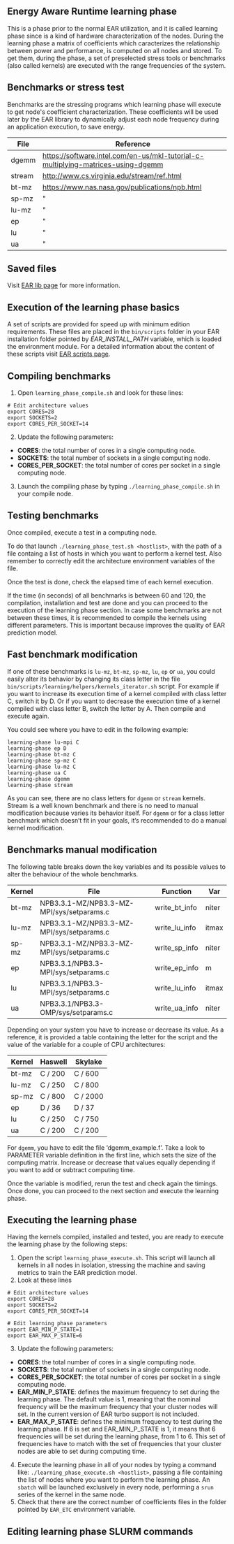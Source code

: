 Energy Aware Runtime learning phase
-----------------------------------
This is a phase prior to the normal EAR utilization, and it is called learning phase since is a kind of hardware characterization of the nodes. During the learning phase a matrix of coefficients which caracterizes the relationship between power and performance, is computed on all nodes and stored. To get them, during the phase, a set of preselected stress tools or benchmarks (also called kernels) are executed with the range frequencies of the system. 

Benchmarks or stress test
-------------------------
Benchmarks are the stressing programs which learning phase will execute to get node's coefficient characterization. These coefficients will be used later by the EAR library to dynamically adjust each node frequency during an application execution, to save energy.

| File   | Reference                                                                        |
| ------ | -------------------------------------------------------------------------------- |
| dgemm  | https://software.intel.com/en-us/mkl-tutorial-c-multiplying-matrices-using-dgemm |
| stream | http://www.cs.virginia.edu/stream/ref.html                                       |
| bt-mz  | https://www.nas.nasa.gov/publications/npb.html                                   |
| sp-mz  | " |
| lu-mz  | " |
| ep     | " |
| lu     | " |
| ua     | " |

Saved files
-----------
Visit [EAR lib page](https://github.com/BarcelonaSupercomputingCenter/EAR/blob/development/src/library/README.md) for more information.

Execution of the learning phase basics
--------------------------------------
A set of scripts are provided for speed up with minimum edition requirements. These files are placed in the `bin/scripts` folder in your EAR installation folder pointed by *EAR_INSTALL_PATH* variable, which is loaded the environment module. For a detailed information about the content of these scripts visit [EAR scripts page](https://github.com/BarcelonaSupercomputingCenter/EAR/blob/development/etc/scripts/README.md).

Compiling benchmarks
--------------------
1) Open `learning_phase_compile.sh` and look for these lines:
```
# Edit architecture values
export CORES=28
export SOCKETS=2
export CORES_PER_SOCKET=14
```
2) Update the following parameters:<br />
- **CORES**: the total number of cores in a single computing node.<br />
- **SOCKETS**: the total number of sockets in a single computing node.<br />
- **CORES_PER_SOCKET**: the total number of cores per socket in a single computing node.<br />
3) Launch the compiling phase by typing `./learning_phase_compile.sh` in your compile node.

Testing benchmarks
------------------
Once compiled, execute a test in a computing node.

To do that launch `./learning_phase_test.sh <hostlist>`, with the path of a file containg a list of hosts in which you want to perform a kernel test. Also remember to correctly edit the architecture environment variables of the file.

Once the test is done, check the elapsed time of each kernel execution.

If the time (in seconds) of all benchmarks is between 60 and 120, the compilation, installation and test are done and you can proceed to the execution of the learning phase section. In case some benchmarks are not between these times, it is recommended to compile the kernels using different parameters. This is important because improves the quality of EAR prediction model.

Fast benchmark modification
---------------------------
If one of these benchmarks is `lu-mz`, `bt-mz`, `sp-mz`, `lu`, `ep` or `ua`, you could easily alter its behavior by changing its class letter in the file `bin/scripts/learning/helpers/kernels_iterator.sh` script. For example if you want to increase its execution time of a kernel compiled with class letter C, switch it by D. Or if you want to decrease the execution time of a kernel compiled with class letter B, switch the letter by A. Then compile and execute again.

You could see where you have to edit in the following example:
```
learning-phase lu-mpi C
learning-phase ep D
learning-phase bt-mz C
learning-phase sp-mz C
learning-phase lu-mz C
learning-phase ua C
learning-phase dgemm
learning-phase stream
```
As you can see, there are no class letters for `dgemm` or `stream` kernels. Stream is a well known benchmark and there is no need to manual modification because varies its behavior itself. For `dgemm` or for a class letter benchmark which doesn’t fit in your goals, it’s recommended to do a manual kernel modification. 

Benchmarks manual modification
------------------------------
The following table breaks down the key variables and its possible values to alter the behaviour of the whole benchmarks.

| Kernel   | File                                      | Function      | Var   |
| -------- | ----------------------------------------- | ------------- | ----- |
| bt-mz    | NPB3.3.1-MZ/NPB3.3-MZ-MPI/sys/setparams.c | write_bt_info | niter |
| lu-mz    | NPB3.3.1-MZ/NPB3.3-MZ-MPI/sys/setparams.c | write_lu_info | itmax |
| sp-mz    | NPB3.3.1-MZ/NPB3.3-MZ-MPI/sys/setparams.c | write_sp_info | niter |
| ep       | NPB3.3.1/NPB3.3-MPI/sys/setparams.c       | write_ep_info | m     |
| lu       | NPB3.3.1/NPB3.3-MPI/sys/setparams.c       | write_lu_info | itmax |
| ua       | NPB3.3.1/NPB3.3-OMP/sys/setparams.c       | write_ua_info | niter |

Depending on your system you have to increase or decrease its value. As a reference, it is provided a table containing the letter for the script and the value of the variable for a couple of CPU architectures:

| Kernel   | Haswell      | Skylake      |
| -------- | ------------ | ------------ |
| bt-mz    | C / 200      | C / 600      |
| lu-mz    | C / 250      | C / 800      |
| sp-mz    | C / 800      | C / 2000     |
| ep       | D / 36       | D / 37       |
| lu       | C / 250      | C / 750      |
| ua       | C / 200      | C / 200      |

For `dgemm`, you have to edit the file ‘dgemm_example.f’. Take a look to PARAMETER variable definition in the first line, which sets the size of the computing matrix. Increase or decrease that values equally depending if you want to add or subtract computing time.

Once the variable is modified, rerun the test and check again the timings. Once done, you can proceed to the next section and execute the learning phase.

Executing the learning phase
----------------------------
Having the kernels compiled, installed and tested, you are ready to execute the learning phase by the following steps:
1) Open the script `learning_phase_execute.sh`. This script will launch all kernels in all nodes in isolation, stressing the machine and saving metrics to train the EAR prediction model.
2) Look at these lines
```
# Edit architecture values
export CORES=28
export SOCKETS=2
export CORES_PER_SOCKET=14

# Edit learning phase parameters
export EAR_MIN_P_STATE=1
export EAR_MAX_P_STATE=6
```
3) Update the following parameters:<br />
- **CORES**: the total number of cores in a single computing node.<br />
- **SOCKETS**: the total number of sockets in a single computing node.<br />
- **CORES_PER_SOCKET**: the total number of cores per socket in a single computing node.<br />
- **EAR_MIN_P_STATE**: defines the maximum frequency to set during the learning phase. The default value is 1, meaning that the nominal frequency will be the maximum frequency that your cluster nodes will set. In the current version of EAR turbo support is not included.<br />
- **EAR_MAX_P_STATE**: defines the minimum frequency to test during the learning phase. If 6 is set and EAR_MIN_P_STATE is 1, it means that 6 frequencies will be set during the learning phase, from 1 to 6. This set of frequencies have to match with the set of frequencies that your cluster nodes are able to set during computing time.<br />
4) Execute the learning phase in all of your nodes by typing a command like: `./learning_phase_execute.sh <hostlist>`, passing a file containing the list of nodes where you want to perform the learning phase. An `sbatch` will be launched exclusively in every node, performing a `srun` series of the kernel in the same node.
6) Check that there are the correct number of coefficients files in the folder pointed by `EAR_ETC` environment variable.

Editing learning phase SLURM commands
-------------------------------------



